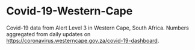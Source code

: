 # Covid-19-Western-Cape

Covid-19 data from Alert Level 3 in Western Cape, South Africa. Numbers aggregated from daily updates on https://coronavirus.westerncape.gov.za/covid-19-dashboard.
